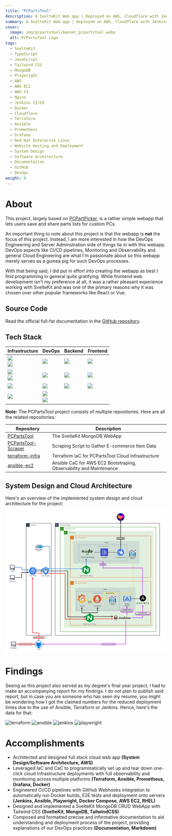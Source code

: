 ```yaml
---
title: "PCPartsTool"
description: A SvelteKit Web app | Deployed on AWS, Cloudflare with Jenkins, Terraform and Ansible
summary: A SvelteKit Web app | Deployed on AWS, Cloudflare with Jenkins, Terraform and Ansible
cover:
  image: img/pcpartstool/banner_pcpartstool.webp
  alt: PCPartsTool Logo
tags:
  - SvelteKit
  - TypeScript
  - JavaScript
  - Tailwind CSS
  - MongoDB
  - Playwright
  - AWS
  - AWS EC2
  - AWS S3
  - Nginx
  - Jenkins CI/CD
  - Docker
  - Cloudflare
  - Terraform
  - Ansible
  - Prometheus
  - Grafana
  - Red Hat Enterprise Linux
  - Website Hosting and Deployment
  - System Design
  - Software Architecture
  - Documentation
  - GitHub
  - DevOps
weight: 9
---
```


[aws]: https://img.shields.io/badge/Amazon_AWS-FF9900?style=for-the-badge&logo=amazonaws&logoColor=white
[red-hat]: https://img.shields.io/badge/Red%20Hat-EE0000?style=for-the-badge&logo=redhat&logoColor=white
[terraform]: https://img.shields.io/badge/Terraform-7B42BC?style=for-the-badge&logo=terraform&logoColor=white
[ansible]: https://img.shields.io/badge/Ansible-000000?style=for-the-badge&logo=ansible&logoColor=white
[nginx]: https://img.shields.io/badge/Nginx-009639?style=for-the-badge&logo=nginx&logoColor=white
[cloudflare]: https://img.shields.io/badge/Cloudflare-F38020?style=for-the-badge&logo=Cloudflare&logoColor=white
[jenkins]: https://img.shields.io/badge/Jenkins-D24939?style=for-the-badge&logo=Jenkins&logoColor=white
[playwright]: https://img.shields.io/badge/Playwright-45ba4b?style=for-the-badge&logo=Playwright&logoColor=white
[docker]: https://img.shields.io/badge/Docker-2CA5E0?style=for-the-badge&logo=docker&logoColor=white
[prometheus]: https://img.shields.io/badge/Prometheus-000000?style=for-the-badge&logo=prometheus&labelColor=000000
[grafana]: https://img.shields.io/badge/Grafana-F2F4F9?style=for-the-badge&logo=grafana&logoColor=orange&labelColor=F2F4F9
[mongodb]: https://img.shields.io/badge/MongoDB-4EA94B?style=for-the-badge&logo=mongodb&logoColor=white
[svelte]: https://img.shields.io/badge/Svelte-4A4A55?style=for-the-badge&logo=svelte&logoColor=FF3E00
[sveltekit]: https://img.shields.io/badge/SvelteKit-FF3E00?style=for-the-badge&logo=Svelte&logoColor=white
[typescript]: https://img.shields.io/badge/TypeScript-007ACC?style=for-the-badge&logo=typescript&logoColor=white
[tailwind]: https://img.shields.io/badge/Tailwind_CSS-38B2AC?style=for-the-badge&logo=tailwind-css&logoColor=white
[nodejs]: https://img.shields.io/badge/Node.js-339933?style=for-the-badge&logo=nodedotjs&logoColor=white
[daisy-ui]: https://img.shields.io/badge/Daisy%20UI-522bbe?style=for-the-badge&logo=daisyui&logoColor=white

# About

This project, largely based on [PCPartPicker](https://pcpartpicker.com), is a rather simple webapp that lets users save and share parts lists for custom PCs.

An important thing to note about this project is that the webapp is **not** the focus of this project. Instead, I am more interested in how the DevOps Engineering and Server Adminstration side of things tie in with this webapp. DevOps aspects like CI/CD pipelines, Monitoring and Observability and general Cloud Engineering are what I'm passionate about so this webapp merely serves as a guinea pig for such DevOps processes.

With that being said, I did put in effort into creating the webapp as best I find programming in general quite gratifying. While frontend web development isn't my preference at all, it was a rather pleasant experience working with SvelteKit and was one of the primary reasons why it was chosen over other popular frameworks like React or Vue.

## Source Code

Read the official full-fat documentation in the [GitHub repository](https://github.com/PScoriae/PCPartsTool).

## Tech Stack

| Infrastructure                   | DevOps                            | Backend         | Frontend      |
| -------------------------------- | --------------------------------- | --------------- | ------------- |
| ![][aws] <br> ![][red-hat]       | ![][jenkins]                      | ![][mongodb]    | ![][svelte]   |
| ![][terraform] <br> ![][ansible] | ![][playwright]                   | ![][sveltekit]  | ![][tailwind] |
| ![][nginx]                       | ![][docker]                       | ![][typescript] | ![][daisy-ui] |
| ![][cloudflare]                  | ![][prometheus] <br> ![][grafana] |                 |               |

**Note:** The PCPartsTool project consists of multiple repositories. Here are all the related repositories:

| Repository                                                             | Description                                                         |
| ---------------------------------------------------------------------- | ------------------------------------------------------------------- |
| [PCPartsTool](https://github.com/PScoriae/PCPartsTool)                 | The SvelteKit MongoDB WebApp                                        |
| [PCPartsTool-Scraper](https://github.com/PScoriae/PCPartsTool-Scraper) | Scraping Script to Gather E-commerce Item Data                      |
| [terraform-infra](https://github.com/PScoriae/terraform-infra)         | Terraform IaC for PCPartsTool Cloud Infrastructure                  |
| [ansible-ec2](https://github.com/PScoriae/ansible-ec2)                 | Ansible CaC for AWS EC2 Bootstraping, Observability and Maintenance |

## System Design and Cloud Architecture

Here's an overview of the implemented system design and cloud architecture for the project:

![cloud-architecture](https://github.com/PScoriae/PCPartsTool/blob/main/docs/cloud-arch.webp?raw=true)

# Findings

Seeing as this project also served as my degree's final year project, I had to make an accompanying report for my findings. I do not plan to publish said report, but in case you are someone who has seen my resume, you might be wondering how I got the claimed numbers for the reduced deployment times due to the use of Ansible, Terraform or Jenkins. Hence, here's the data for that:

![terraform](/img/pcpartstool/terraform.webp)
![ansible](/img/pcpartstool/ansible.webp)
![jenkins](/img/pcpartstool/jenkins.webp)
![playwright](/img/pcpartstool/playwright.webp)

# Accomplishments

- Architected and designed full stack cloud web app **(System Design/Software Architecture, AWS)**
- Leveraged IaC and CaC to programmatically set up and tear down one-click cloud infrastructure deployments with full observability and monitoring across multiple platforms **(Terraform, Ansible, Prometheus, Grafana, Docker)**
- Engineered CI/CD pipelines with GitHub Webhooks integration to automatically run Docker builds, E2E tests and deployment onto servers **(Jenkins, Ansible, Playwright, Docker Compose, AWS EC2, RHEL)**
- Designed and implemented a SvelteKit MongoDB CRUD WebApp with Tailwind CSS **(SvelteKit, MongoDB, TailwindCSS)**
- Composed and formatted precise and informative documentation to aid understanding and deployment process of the project, providing explanations of our DevOps practices **(Documentation, Markdown)**
